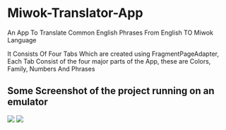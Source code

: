 # Miwok-Translator-App
An App To Translate Common English Phrases From English TO Miwok Language


It Consists Of Four Tabs Which are created using FragmentPageAdapter, Each Tab Consist of the four major parts of the App,
these are Colors, Family, Numbers And Phrases

## Some Screenshot of the project running on an emulator

![](img/Miwok1.jpg)
![](img/Miwok2.jpg)
